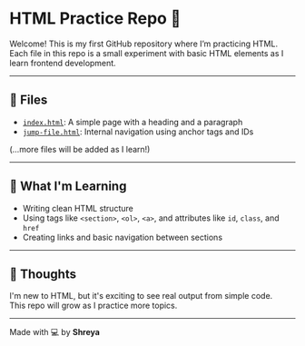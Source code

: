# HTML Practice Repo 🌱

Welcome! This is my first GitHub repository where I’m practicing HTML.  
Each file in this repo is a small experiment with basic HTML elements as I learn frontend development.

---

## 📄 Files

- [`index.html`](index.html): A simple page with a heading and a paragraph
- [`jump-file.html`](jump-file.html): Internal navigation using anchor tags and IDs

(…more files will be added as I learn!)

---

## 🧠 What I'm Learning

- Writing clean HTML structure
- Using tags like `<section>`, `<ol>`, `<a>`, and attributes like `id`, `class`, and `href`
- Creating links and basic navigation between sections

---

## 💬 Thoughts

I'm new to HTML, but it's exciting to see real output from simple code.  
This repo will grow as I practice more topics.

---

Made with 💻 by **Shreya**
